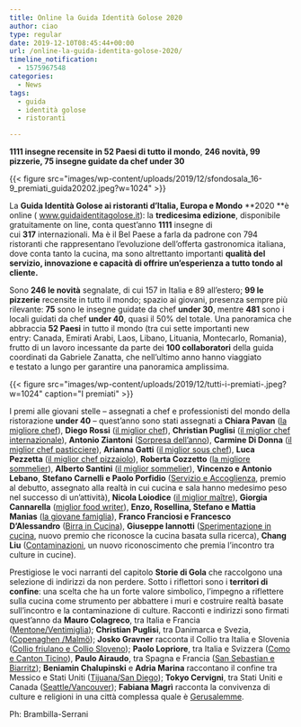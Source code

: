 ```yaml
---
title: Online la Guida Identità Golose 2020
author: ciao
type: regular
date: 2019-12-10T08:45:44+00:00
url: /online-la-guida-identita-golose-2020/
timeline_notification:
  - 1575967548
categories:
  - News
tags:
  - guida
  - identità golose
  - ristoranti

---
```

**1111 insegne recensite in 52 Paesi di tutto il mondo**, **246 novità, 99 pizzerie, 75 insegne guidate da chef under 30&nbsp;**  



{{< figure src="images/wp-content/uploads/2019/12/sfondosala_16-9_premiati_guida20202.jpeg?w=1024" >}}


La&nbsp;**Guida&nbsp;Identità Golose&nbsp;ai ristoranti d’Italia, Europa e Mondo**&nbsp;**2020&nbsp;**è online (&nbsp;<a class="" rel="noreferrer noopener" href="http://www.guidaidentitagolose.it/" target="_blank">www.guidaidentitagolose.it</a>): la&nbsp;**tredicesima edizione**, disponibile gratuitamente on line, conta quest’anno&nbsp;**1111**&nbsp;insegne di cui&nbsp;**317**&nbsp;internazionali.&nbsp;Ma è il Bel Paese a farla da padrone con 794 ristoranti che rappresentano l&#8217;evoluzione dell&#8217;offerta gastronomica italiana, dove conta tanto la cucina, ma sono altrettanto importanti&nbsp;**qualità del servizio, innovazione e capacità di offrire un&#8217;esperienza a tutto tondo al cliente.**

Sono&nbsp;**246 le novità**&nbsp;segnalate, di cui 157 in Italia e 89 all’estero;&nbsp;**99 le pizzerie**&nbsp;recensite in tutto il mondo; spazio ai giovani, presenza sempre più rilevante:&nbsp;**75**&nbsp;sono le insegne guidate da chef&nbsp;**under 30**, mentre&nbsp;**481**&nbsp;sono i locali guidati da chef&nbsp;**under 40**, quasi il 50% del totale. Una panoramica che abbraccia&nbsp;**52 Paesi**&nbsp;in tutto il mondo (tra cui sette importanti new entry:&nbsp;Canada, Emirati Arabi, Laos, Libano, Lituania, Montecarlo, Romania), frutto di un lavoro incessante da parte dei&nbsp;**100 collaboratori**&nbsp;della guida coordinati da Gabriele Zanatta, che nell’ultimo anno hanno viaggiato e&nbsp;testato a lungo per garantire una panoramica amplissima.&nbsp;


{{< figure src="images/wp-content/uploads/2019/12/tutti-i-premiati-.jpeg?w=1024" caption="I premiati" >}}


I premi alle giovani stelle &#8211; assegnati a chef e&nbsp;professionisti&nbsp;del mondo della ristorazione&nbsp;**under 40**&nbsp;&#8211; quest’anno sono stati assegnati a&nbsp;**Chiara Pavan**&nbsp;(<a href="https://www.identitagolose.it/sito/it/60/24700/premi-alle-giovani-stelle/chiara-pavan.html?p=0" class="" target="_blank" rel="noreferrer noopener">la migliore chef</a>),&nbsp;**Diego Rossi**&nbsp;(<a href="https://www.identitagolose.it/sito/it/60/24699/premi-alle-giovani-stelle/diego-rossi.html?p=0" class="" target="_blank" rel="noreferrer noopener">il miglior chef</a>),&nbsp;**Christian Puglisi**&nbsp;(<a href="https://www.identitagolose.it/sito/it/60/24702/premi-alle-giovani-stelle/christian-puglisi.html?p=0" class="" target="_blank" rel="noreferrer noopener">il miglior chef internazionale</a>),&nbsp;**Antonio Ziantoni**&nbsp;(<a href="https://www.identitagolose.it/sito/it/60/24708/premi-alle-giovani-stelle/antonio-ziantoni.html?p=0" class="" target="_blank" rel="noreferrer noopener">Sorpresa dell’anno</a>),&nbsp;**Carmine Di Donna**&nbsp;(<a href="https://www.identitagolose.it/sito/it/60/24703/premi-alle-giovani-stelle/carmine-di-donna.html?p=0" class="" target="_blank" rel="noreferrer noopener">il miglior chef pasticciere</a>),&nbsp;**Arianna Gatti**&nbsp;(<a href="https://www.identitagolose.it/sito/it/60/24701/premi-alle-giovani-stelle/arianna-gatti.html?p=0" class="" target="_blank" rel="noreferrer noopener">il miglior sous chef</a>),&nbsp;**Luca Pezzetta**&nbsp;(<a href="https://www.identitagolose.it/sito/it/60/24705/premi-alle-giovani-stelle/luca-pezzetta.html?p=0" class="" target="_blank" rel="noreferrer noopener">il miglior chef pizzaiolo</a>),&nbsp;**Roberta Cozzetto**&nbsp;(<a href="https://www.identitagolose.it/sito/it/60/24706/premi-alle-giovani-stelle/roberta-cozzetto.html?p=0" class="" target="_blank" rel="noreferrer noopener">la migliore sommelier</a>),&nbsp;**Alberto Santini**&nbsp;(<a href="https://www.identitagolose.it/sito/it/60/24704/premi-alle-giovani-stelle/alberto-santini.html?p=0" class="" target="_blank" rel="noreferrer noopener">il miglior sommelier</a>),&nbsp;**Vincenzo e Antonio Lebano**,&nbsp;**Stefano Carnelli e Paolo Porfidio**&nbsp;(<a href="https://www.identitagolose.it/sito/it/60/24774/premi-alle-giovani-stelle/vincenzo-e-antonio-lebano-stefano-carnelli-e-paolo-porfidio.html?p=0" class="" target="_blank" rel="noreferrer noopener">Servizio e Accoglienza</a>, premio al debutto, assegnato alla realtà in cui cucina e sala hanno medesimo peso nel successo di un’attività),&nbsp;**Nicola Loiodice**&nbsp;(<a href="https://www.identitagolose.it/sito/it/60/24709/premi-alle-giovani-stelle/nicola-loiodice.html?p=0" class="" target="_blank" rel="noreferrer noopener">il miglior maître</a>),&nbsp;**Giorgia Cannarella**&nbsp;(<a href="https://www.identitagolose.it/sito/it/60/24710/premi-alle-giovani-stelle/giorgia-cannarella.html?p=0" class="" target="_blank" rel="noreferrer noopener">miglior food writer</a>),&nbsp;**Enzo, Rosellina, Stefano e Mattia Manias**&nbsp;(<a href="https://www.identitagolose.it/sito/it/60/24711/premi-alle-giovani-stelle/enzo-rosellina-stefano-e-mattia-manias.html?p=0" class="" target="_blank" rel="noreferrer noopener">la giovane famiglia</a>),&nbsp;**Franco Franciosi e Francesco D’Alessandro**&nbsp;(<a href="https://www.identitagolose.it/sito/it/60/24712/premi-alle-giovani-stelle/franco-franciosi-e-francesco-d-alessandro.html?p=0" class="" target="_blank" rel="noreferrer noopener">Birra in Cucina</a>),&nbsp;**Giuseppe Iannotti**&nbsp;(<a href="https://www.identitagolose.it/sito/it/60/24775/premi-alle-giovani-stelle/giuseppe-iannotti.html?p=0" class="" target="_blank" rel="noreferrer noopener">Sperimentazione in cucina</a>, nuovo premio che riconosce la cucina basata sulla ricerca),&nbsp;**Chang Liu**&nbsp;(<a href="https://www.identitagolose.it/sito/it/60/24776/premi-alle-giovani-stelle/chang-liu.html?p=0" class="" target="_blank" rel="noreferrer noopener">Contaminazioni</a>, un nuovo riconoscimento che premia l’incontro tra culture in cucine).&nbsp;

Prestigiose le voci narranti del capitolo **Storie di Gola** che raccolgono una selezione di indirizzi da non perdere. Sotto i riflettori sono i **territori di confine**: una scelta che ha un forte valore simbolico, l’impegno a riflettere sulla cucina come strumento per abbattere i muri e costruire realtà basate sull’incontro e la contaminazione di culture. Racconti e indirizzi sono firmati quest&#8217;anno da **Mauro Colagreco**, tra Italia e Francia (<a class="" rel="noreferrer noopener" href="https://www.identitagolose.it/sito/it/59/24693/storie-di-gola/mauro-colagreco-tra-mentone-e-ventimiglia-la-cucina-abbatte-i-muri.html?nv_view=1" target="_blank">Mentone/Ventimiglia</a>); **Christian Puglisi**, tra Danimarca e Svezia, (<a class="" rel="noreferrer noopener" href="https://www.identitagolose.it/sito/it/59/24726/storie-di-gola/christian-puglisi-benedetto-sia-il-ponte-tra-copenhagen-e-malm.html?nv_view=1" target="_blank">Copenaghen /Malmö</a>); **Josko Gravner** racconta il Collio tra Italia e Slovenia (<a class="" rel="noreferrer noopener" href="https://www.identitagolose.it/sito/it/59/24725/storie-di-gola/josko-gravner-e-il-collio-il-confine-ricchezza.html?nv_view=1" target="_blank">Collio friulano e Collio Sloveno</a>); **Paolo Lopriore**, tra Italia e Svizzera (<a class="" rel="noreferrer noopener" href="https://www.identitagolose.it/sito/it/59/24727/storie-di-gola/paolo-lopriore-il-canton-ticino-vicino.html?nv_view=1" target="_blank">Como e Canton Ticino</a>), **Paulo Airaudo**, tra Spagna e Francia (<a class="" rel="noreferrer noopener" href="https://www.identitagolose.it/sito/it/59/24728/storie-di-gola/paulo-airaudo-tra-san-sebastian-e-biarritz.html?nv_view=1" target="_blank">San Sebastian e Biarritz</a>); **Beniamin Chalupinski** e **Adria Marina** raccontano il confine tra Messico e Stati Uniti (<a class="" rel="noreferrer noopener" href="https://www.identitagolose.it/sito/it/59/24724/storie-di-gola/tacos-e-caesar-salad-non-ca-muro-tra-tijuana-e-san-diego.html?nv_view=1" target="_blank">Tijuana/San Diego</a>); **Tokyo Cervigni**, tra Stati Uniti e Canada (<a class="" rel="noreferrer noopener" href="https://www.identitagolose.it/sito/it/59/24723/storie-di-gola/pacific-north-west-contaminazioni-tra-seattle-e-vancouver.html?nv_view=1" target="_blank">Seattle/Vancouver</a>); **Fabiana Magrì** racconta la convivenza di culture e religioni in una città complessa quale è <a class="" rel="noreferrer noopener" href="https://www.identitagolose.it/sito/it/59/24722/storie-di-gola/bont-mescolate-7-indirizzi-a-gerusalemme.html?nv_view=1" target="_blank">Gerusalemme</a>.

Ph: Brambilla-Serrani